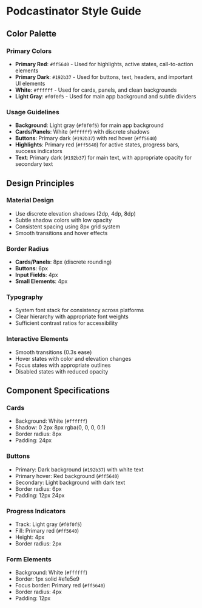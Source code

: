 # Podcastinator Style Guide

## Color Palette

### Primary Colors
- **Primary Red**: `#ff5640` - Used for highlights, active states, call-to-action elements
- **Primary Dark**: `#192b37` - Used for buttons, text, headers, and important UI elements
- **White**: `#ffffff` - Used for cards, panels, and clean backgrounds
- **Light Gray**: `#f0f0f5` - Used for main app background and subtle dividers

### Usage Guidelines
- **Background**: Light gray (`#f0f0f5`) for main app background
- **Cards/Panels**: White (`#ffffff`) with discrete shadows
- **Buttons**: Primary dark (`#192b37`) with red hover (`#ff5640`)
- **Highlights**: Primary red (`#ff5640`) for active states, progress bars, success indicators
- **Text**: Primary dark (`#192b37`) for main text, with appropriate opacity for secondary text

## Design Principles

### Material Design
- Use discrete elevation shadows (2dp, 4dp, 8dp)
- Subtle shadow colors with low opacity
- Consistent spacing using 8px grid system
- Smooth transitions and hover effects

### Border Radius
- **Cards/Panels**: 8px (discrete rounding)
- **Buttons**: 6px
- **Input Fields**: 4px
- **Small Elements**: 4px

### Typography
- System font stack for consistency across platforms
- Clear hierarchy with appropriate font weights
- Sufficient contrast ratios for accessibility

### Interactive Elements
- Smooth transitions (0.3s ease)
- Hover states with color and elevation changes
- Focus states with appropriate outlines
- Disabled states with reduced opacity

## Component Specifications

### Cards
- Background: White (`#ffffff`)
- Shadow: 0 2px 8px rgba(0, 0, 0, 0.1)
- Border radius: 8px
- Padding: 24px

### Buttons
- Primary: Dark background (`#192b37`) with white text
- Primary hover: Red background (`#ff5640`)
- Secondary: Light background with dark text
- Border radius: 6px
- Padding: 12px 24px

### Progress Indicators
- Track: Light gray (`#f0f0f5`)
- Fill: Primary red (`#ff5640`)
- Height: 4px
- Border radius: 2px

### Form Elements
- Background: White (`#ffffff`)
- Border: 1px solid #e1e5e9
- Focus border: Primary red (`#ff5640`)
- Border radius: 4px
- Padding: 12px
